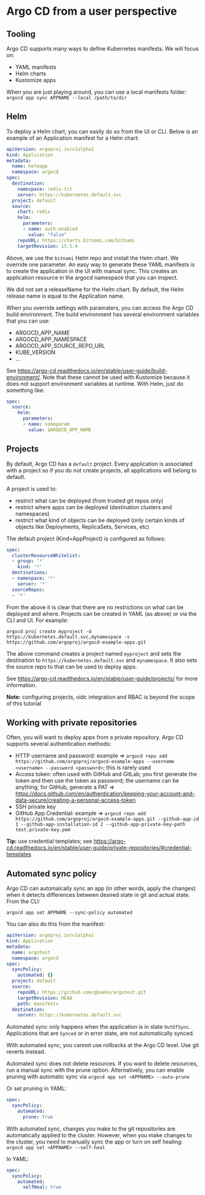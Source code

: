 # Argo CD from a user perspective

## Tooling

Argo CD supports many ways to define Kubernetes manifests. We will focus on:
- YAML manifests
- Helm charts
- Kustomize apps

When you are just playing around, you can use a local manifests folder: `argocd app sync APPNAME --local /path/to/dir`

## Helm

To deploy a Helm chart, you can easily do so from the UI or CLI. Below is an example of an Application manifest for a Helm chart:

```yaml
apiVersion: argoproj.io/v1alpha1
kind: Application
metadata:
  name: helmapp
  namespace: argocd
spec:
  destination:
    namespace: redis-tst
    server: https://kubernetes.default.svc
  project: default
  source:
    chart: redis
    helm:
      parameters:
      - name: auth.enabled
        value: "false"
    repoURL: https://charts.bitnami.com/bitnami
    targetRevision: 15.5.4
```

Above, we use the `bitnami` Helm repo and install the Helm chart. We override one parameter. An easy way to generate these YAML manifests is to create the application in the UI with manual sync. This creates an application resource in the argocd namespace that you can inspect.

We did not set a releaseName for the Helm chart. By default, the Helm release name is equal to the Application name.

When you override settings with paramaters, you can access the Argo CD build environment. The build environment has several environment variables that you can use:
- ARGOCD_APP_NAME
- ARGOCD_APP_NAMESPACE
- ARGOCD_APP_SOURCE_REPO_URL
- KUBE_VERSION
- ...


See https://argo-cd.readthedocs.io/en/stable/user-guide/build-environment/. Note that these cannot be used with Kustomize because it does not support environment variables at runtime. With Helm, just do something like:

```yaml
spec:
  source:
    helm:
      parameters:
      - name: someparam
        value: $ARGOCD_APP_NAME
```

## Projects

By default, Argo CD has a `default` project. Every application is associated with a project so if you do not create projects, all applications will belong to default.

A project is used to:
- restrict what can be deployed (from trusted git repos only)
- restrict where apps can be deployed (destination clusters and namespaces)
- restrict what kind of objects can be deployed (only certain kinds of objects like Deployments, ReplicaSets, Services, etc)

The default project (Kind=AppProject) is configured as follows:

```yaml
spec:
  clusterResourceWhitelist:
  - group: '*'
    kind: '*'
  destinations:
  - namespace: '*'
    server: '*'
  sourceRepos:
  - '*'
```

From the above it is clear that there are no restrictions on what can be deployed and where. Projects can be created in YAML (as above) or via the CLI and UI. For example:

```
argocd proj create myproject -d https://kubernetes.default.svc,mynamespace -s https://github.com/argoproj/argocd-example-apps.git
```

The above command creates a project named `myproject` and sets the destination to `https://kubernetes.default.svc` and `mynamespace`. It also sets the source repo to that can be used to deploy apps.

See https://argo-cd.readthedocs.io/en/stable/user-guide/projects/ for more information. 

**Note:** configuring projects, oidc integration and RBAC is beyond the scope of this tutorial

## Working with private repositories

Often, you will want to deploy apps from a private repository. Argo CD supports several authentication methods:
- HTTP username and password: example => `argocd repo add https://github.com/argoproj/argocd-example-apps --username <username> --password <password>`; this is rarely used
- Access token: often used with GitHub and GitLab; you first generate the token and then use the token as password; the username can be anything; for GitHub, generate a PAT => https://docs.github.com/en/authentication/keeping-your-account-and-data-secure/creating-a-personal-access-token
- SSH private key
- GitHub App Credential: example => `argocd repo add https://github.com/argoproj/argocd-example-apps.git --github-app-id 1 --github-app-installation-id 2 --github-app-private-key-path test.private-key.pem`

**Tip:** use credential templates; see https://argo-cd.readthedocs.io/en/stable/user-guide/private-repositories/#credential-templates

## Automated sync policy

Argo CD can automaically sync an app (in other words, apply the changes) when it detects differences between desired state in git and actual state. From the CLI:

```
argocd app set APPNAME --sync-policy automated
```

You can also do this from the manifest:

```yaml
apiVersion: argoproj.io/v1alpha1
kind: Application
metadata:
  name: argotest
  namespace: argocd
spec:
  syncPolicy:
    automated: {}
  project: default
  source:
    repoURL: https://github.com/gbaeke/argotest.git
    targetRevision: HEAD
    path: manifests
  destination:
    server: https://kubernetes.default.svc
```

Automated sync only happens when the application is in state `OutOfSync`. Applications that are `Synced` or in error state, are not automatically synced. 

With automated sync, you cannot use rollbacks at the Argo CD level. Use git reverts instead.

Automated sync does not delete resources. If you want to delete resources, run a manual sync with the prune option. Alternatively, you can enable pruning with automatic sync via `argocd app set <APPNAME> --auto-prune`

Or set pruning in YAML:

```yaml
spec:
  syncPolicy:
    automated:
      prune: true
```

With automated sync, changes you make to the git repositories are automatically applied to the cluster. However, when you make changes to the cluster, you need to manually sync the app or turn on self healing: `argocd app set <APPNAME> --self-heal`

In YAML:

```yaml
spec:
  syncPolicy:
    automated:
      selfHeal: true
```

